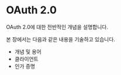# OAuth 2.0

OAuth 2.0에 대한 전반적인 개념을 설명합니다.

본 장에서는 다음과 같은 내용을 기술하고 있습니다.

* 개념 및 용어
* 클라이언트
* 인가 증명

